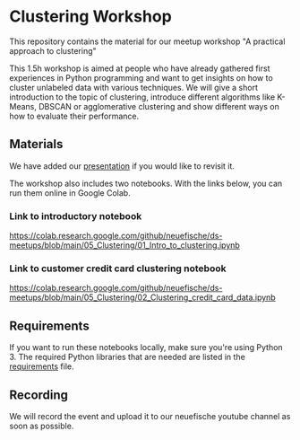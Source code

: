 # Clustering Workshop

This repository contains the material for our meetup workshop "A practical approach to clustering"

This 1.5h workshop is aimed at people who have already gathered first experiences in Python programming and want to get insights on how to cluster unlabeled data with various techniques. We will give a short introduction to the topic of clustering, introduce different algorithms like K-Means, DBSCAN or agglomerative clustering and show different ways on how to evaluate their performance.


## Materials
We have added our [presentation](A_practical_approach_to_clustering.pdf) if you would like to revisit it.

The workshop also includes two notebooks. With the links below, you can run them online in Google Colab.

### Link to introductory notebook
https://colab.research.google.com/github/neuefische/ds-meetups/blob/main/05_Clustering/01_Intro_to_clustering.ipynb

### Link to customer credit card clustering notebook
https://colab.research.google.com/github/neuefische/ds-meetups/blob/main/05_Clustering/02_Clustering_credit_card_data.ipynb


## Requirements
If you want to run these notebooks locally, make sure you're using Python 3.
The required Python libraries that are needed are listed in the [requirements](requirements.txt) file.


## Recording
We will record the event and upload it to our neuefische youtube channel as soon as possible.